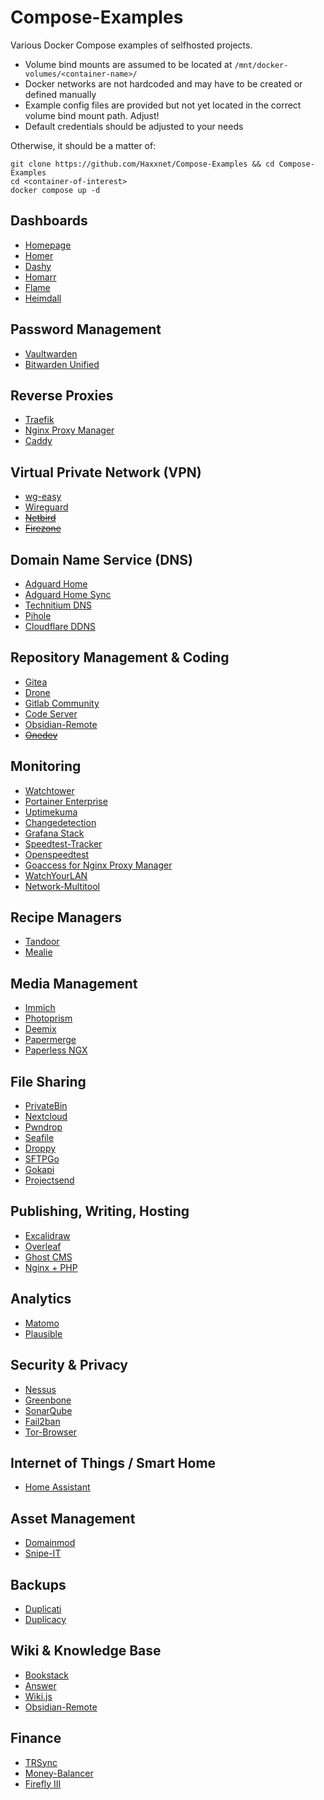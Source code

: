 # Compose-Examples
Various Docker Compose examples of selfhosted projects.

- Volume bind mounts are assumed to be located at `/mnt/docker-volumes/<container-name>/`
- Docker networks are not hardcoded and may have to be created or defined manually
- Example config files are provided but not yet located in the correct volume bind mount path. Adjust!
- Default credentials should be adjusted to your needs

Otherwise, it should be a matter of:
````
git clone https://github.com/Haxxnet/Compose-Examples && cd Compose-Examples
cd <container-of-interest>
docker compose up -d 
````

## Dashboards
- [Homepage](homepage)
- [Homer](homer)
- [Dashy](dashy)
- [Homarr](homarr)
- [Flame](flame)
- [Heimdall](heimdall)

## Password Management
- [Vaultwarden](vaultwarden)
- [Bitwarden Unified](bitwarden-unified)

## Reverse Proxies
- [Traefik](traefik)
- [Nginx Proxy Manager](nginx-proxy-manager)
- [Caddy](caddy)

## Virtual Private Network (VPN)
- [wg-easy](wg-easy)
- [Wireguard](wireguard)
- ~~[Netbird](https://github.com/netbirdio/netbird)~~
- ~~[Firezone](https://github.com/firezone/firezone)~~

## Domain Name Service (DNS)
- [Adguard Home](adguard-home)
- [Adguard Home Sync](adguard-home-sync)
- [Technitium DNS](technitium-dns)
- [Pihole](pihole)
- [Cloudflare DDNS](cloudflare-ddns)

## Repository Management & Coding
- [Gitea](gitea)
- [Drone](drone)
- [Gitlab Community](gitlab-ce)
- [Code Server](code-server)
- [Obsidian-Remote](obsidian-remote)
- ~~[Onedev](https://github.com/theonedev/onedev)~~

## Monitoring
- [Watchtower](watchtower)
- [Portainer Enterprise](portainer-ee)
- [Uptimekuma](uptimekuma)
- [Changedetection](changedetection)
- [Grafana Stack](grafana-monitoring)
- [Speedtest-Tracker](speedtest-tracker)
- [Openspeedtest](openspeedtest)
- [Goaccess for Nginx Proxy Manager](nginx-proxy-manager-goaccess)
- [WatchYourLAN](watchyourlan)
- [Network-Multitool](network-multitool)

## Recipe Managers
- [Tandoor](tandoor)
- [Mealie](mealie)

## Media Management
- [Immich](immich)
- [Photoprism](photoprism)
- [Deemix](deemix)
- [Papermerge](papermerge)
- [Paperless NGX](paperless-ngx)

## File Sharing
- [PrivateBin](privatebin)
- [Nextcloud](nextcloud)
- [Pwndrop](pwndrop)
- [Seafile](seafile)
- [Droppy](droppy)
- [SFTPGo](sftpgo)
- [Gokapi](gokapi)
- [Projectsend](projectsend)

## Publishing, Writing, Hosting
- [Excalidraw](excalidraw)
- [Overleaf](overleaf)
- [Ghost CMS](ghost)
- [Nginx + PHP](nginx-php)

## Analytics
- [Matomo](matomo)
- [Plausible](plausible)

## Security & Privacy
- [Nessus](nessus)
- [Greenbone](greenbone)
- [SonarQube](sonarqube)
- [Fail2ban](fail2ban)
- [Tor-Browser](tor-browser)

## Internet of Things / Smart Home
- [Home Assistant](homeassistant)

## Asset Management
- [Domainmod](domainmod)
- [Snipe-IT](snipe-it)

## Backups
- [Duplicati](duplicati)
- [Duplicacy](duplicacy)

## Wiki & Knowledge Base
- [Bookstack](bookstack)
- [Answer](answer)
- [Wiki.js](wikijs)
- [Obsidian-Remote](obsidian-remote)

## Finance
- [TRSync](trsync)
- [Money-Balancer](money-balancer)
- [Firefly III](firefly-iii)
